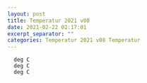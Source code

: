 ```yaml
---
layout: post
title: Temperatur 2021 v08
date: 2021-02-22 02:17:01
excerpt_separator: ""
categories: Temperatur 2021 v08 Temperatur
---
```

```
  deg C
  deg C
  deg C
```
